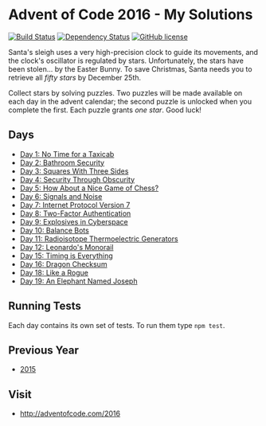 # Advent of Code 2016 - My Solutions
[![Build Status](https://github.com/mariotacke/advent-of-code-2016/workflows/build/badge.svg)](https://github.com/mariotacke/advent-of-code-2016/actions)
[![Dependency Status](https://img.shields.io/david/mariotacke/advent-of-code-2016.svg)](https://david-dm.org/mariotacke/advent-of-code-2016)
[![GitHub license](https://img.shields.io/badge/license-MIT-blue.svg)](https://raw.githubusercontent.com/mariotacke/advent-of-code-2016/master/LICENSE)

Santa's sleigh uses a very high-precision clock to guide its movements, and the clock's oscillator is regulated by stars. Unfortunately, the stars have been stolen... by the Easter Bunny. To save Christmas, Santa needs you to retrieve all *fifty stars* by December 25th.

Collect stars by solving puzzles. Two puzzles will be made available on each day in the advent calendar; the second puzzle is unlocked when you complete the first. Each puzzle grants *one star*. Good luck!

## Days

- [Day 1: No Time for a Taxicab](day-01-no-time-for-a-taxicab/)
- [Day 2: Bathroom Security](day-02-bathroom-security/)
- [Day 3: Squares With Three Sides](day-03-squares-with-three-sides/)
- [Day 4: Security Through Obscurity](day-04-security-through-obscurity/)
- [Day 5: How About a Nice Game of Chess?](day-05-how-about-a-nice-game-of-chess/)
- [Day 6: Signals and Noise](day-06-signals-and-noise/)
- [Day 7: Internet Protocol Version 7](day-07-internet-protocol-version-7/)
- [Day 8: Two-Factor Authentication](day-08-two-factor-authentication/)
- [Day 9: Explosives in Cyberspace](day-09-explosives-in-cyberspace/)
- [Day 10: Balance Bots](day-10-balance-bots/)
- [Day 11: Radioisotope Thermoelectric Generators](day-11-radioisotope-thermoelectric-generators/)
- [Day 12: Leonardo's Monorail](day-12-leonardos-monorail/)
- [Day 15: Timing is Everything](day-15-timing-is-everything/)
- [Day 16: Dragon Checksum](day-16-dragon-checksum/)
- [Day 18: Like a Rogue](day-18-like-a-rogue/)
- [Day 19: An Elephant Named Joseph](day-19-an-elephant-named-joseph/)

## Running Tests

Each day contains its own set of tests. To run them type `npm test`.

## Previous Year
- [2015](https://github.com/mariotacke/advent-of-code-2015)

## Visit
- http://adventofcode.com/2016
